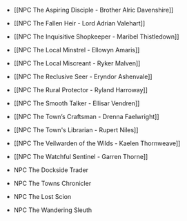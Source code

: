 - [[NPC The Aspiring Disciple - Brother Alric Davenshire]]

- [[NPC The Fallen Heir - Lord Adrian Valehart]]

- [[NPC The Inquisitive Shopkeeper - Maribel Thistledown]]

- [[NPC The Local Minstrel - Ellowyn Amaris]]

- [[NPC The Local Miscreant - Ryker Malven]]

- [[NPC The Reclusive Seer - Eryndor Ashenvale]]

- [[NPC The Rural Protector - Ryland Harroway]]

- [[NPC The Smooth Talker - Ellisar Vendren]]

- [[NPC The Town’s Craftsman - Drenna Faelwright]]

- [[NPC The Town's Librarian - Rupert Niles]]

- [[NPC The Veilwarden of the Wilds - Kaelen Thornweave]]

- [[NPC The Watchful Sentinel - Garren Thorne]]

- NPC The Dockside Trader

- NPC The Towns Chronicler

- NPC The Lost Scion

- NPC The Wandering Sleuth